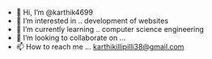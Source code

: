 - 👋 Hi, I’m @karthik4699
- 👀 I’m interested in .. development of websites
- 🌱 I’m currently learning .. computer science engineering
- 💞️ I’m looking to collaborate on ...
- 📫 How to reach me ... karthikillipilli38@gmail.com

<!---
karthik4699/karthik4699 is a ✨ special ✨ repository because its `README.md` (this file) appears on your GitHub profile.
You can click the Preview link to take a look at your changes.
--->
